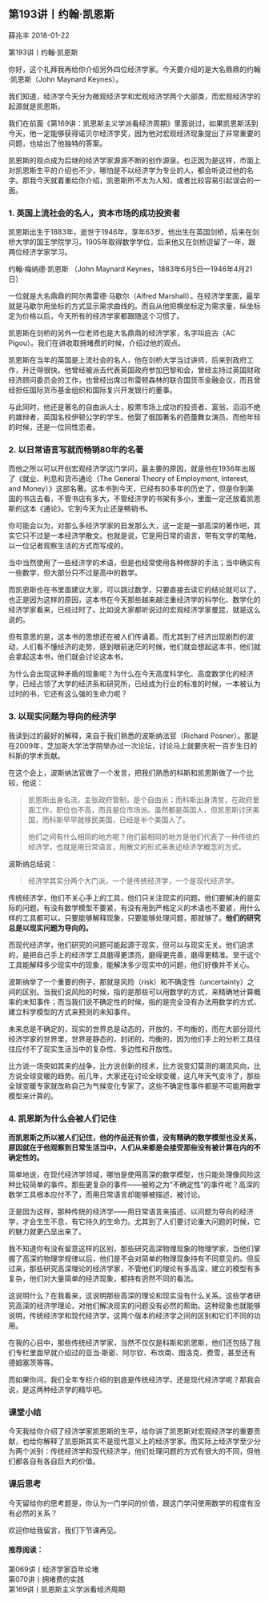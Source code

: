 ## 第193讲丨约翰·凯恩斯


薛兆丰
2018-01-22

第193讲丨约翰·凯恩斯

你好，这个礼拜我再给你介绍另外四位经济学家。今天要介绍的是大名鼎鼎的约翰·凯恩斯（John Maynard Keynes）。

我们知道，经济学今天分为微观经济学和宏观经济学两个大部类，而宏观经济学的起源就是凯恩斯。

我们在前面《第169讲：凯恩斯主义学派看经济周期》里面说过，如果凯恩斯活到今天，他一定能够获得诺贝尔经济学奖，因为他对宏观经济现象提出了非常重要的问题，也给出了他独特的答案。

凯恩斯的观点成为后继的经济学家源源不断的创作源泉。也正因为是这样，市面上对凯恩斯生平的介绍也不少，哪怕是不以经济学为专业的人，都会听说过他的名字。那我今天就着重给你介绍，凯恩斯所不太为人知，或者比较容易引起误会的一面。

### 1. 英国上流社会的名人，资本市场的成功投资者

凯恩斯出生于1883年，逝世于1946年，享年63岁。他出生在英国剑桥，后来在剑桥大学的国王学院学习，1905年取得数学学位，后来他又在剑桥逗留了一年，跟两位经济学家学习。

约翰·梅纳德·凯恩斯 （John Maynard Keynes，1883年6月5日—1946年4月21日）

一位就是大名鼎鼎的阿尔弗雷德·马歇尔（Alfred Marshall）。在经济学里面，最早就是马歇尔用坐标的方式显示需求曲线的。而自从他把横坐标定为需求量，纵坐标定为价格以后，今天所有的经济学家都跟随这个习惯了。

凯恩斯在剑桥的另外一位老师也是大名鼎鼎的经济学家，名字叫庇古（AC Pigou）。我们在讲收取拥堵费的时候，介绍过他的观点。

凯恩斯在当年的英国是上流社会的名人，他在剑桥大学当过讲师，后来到政府工作，升迁得很快。他曾经被派去代表英国政府参加巴黎和会，曾经主持过英国财政经济顾问委员会的工作，也曾经出席过布雷顿森林的联合国货币金融会议，而且曾经担任国际货币基金组织和国际复兴开发银行的董事。

与此同时，他还是著名的自由派人士，股票市场上成功的投资者、富翁，滔滔不绝的雄辩者，英国名校伊顿公学的学生。他娶了俄国著名的芭蕾舞女演员。而他年轻的时候，还是一位同性恋者。

### 2. 以日常语言写就而畅销80年的名著

而他之所以可以开创宏观经济学这门学问，最主要的原因，就是他在1936年出版了《就业、利息和货币通论（The General Theory of Employment, Interest, and Money）》这部名著。这本书到今天，已经有80多年的历史了，但是你到美国的书店去看，不管书店有多大，不管经济学的书架有多小，里面一定还放着凯恩斯的这本《通论》。它到今天为止还是畅销书。

你可能会以为，对那么多经济学家的启发那么大，这一定是一部高深的著作吧，其实它只不过是一本经济学散文。也就是说，它是用日常的语言，带有文学的笔触，以一位记者观察生活的方式而写成的。

当中当然使用了一些经济学的术语，但是也经常使用各种修辞的手法；当中确实有一些数学，但大部分只不过是高中的数学。

而凯恩斯也在书里面建议大家，可以跳过数学，只要直接去读它的结论就可以了。也正是因为这样的原因，这本书在今天那些越来越注重经济学的科学化、数学化的经济学家看来，已经过时了。比如说大家都听说过的宏观经济学家曼昆，就是这么说的。

但有意思的是，这本书的思想还在被人们传诵着。而尤其到了经济出现剧烈的波动，人们看不懂经济的走势，感到眼前迷茫的时候，他们就会想起这本书，他们就会拿起这本书，他们就会讨论这本书。

为什么会出现这种矛盾的现象呢？为什么在今天高度科学化、高度数学化的经济学，已经占领了大学的经济系和研究所，已经成为行业的标准的时候，一本被认为过时的书，它还有这么强的生命力呢？

### 3. 以现实问题为导向的经济学

我读到过的最好的解释，来自于我们熟悉的波斯纳法官（Richard Posner）。那是在2009年，芝加哥大学法学院举办过一次论坛，讨论马上就要庆祝一百岁生日的科斯的学术贡献。

在这个会上，波斯纳法官做了一个发言，把我们熟悉的科斯和凯恩斯做了一个比较，他说：

> 凯恩斯出身名流，主张政府管制，是个自由派；而科斯出身清贫，在政府里面工作，职位也不高，而且是位市场派。虽然都是英国人，但凯恩斯讨厌美国，而科斯早早就移民美国，已经是半个美国人了。
>
> 他们之间有什么相同的地方呢？他们最相同的地方是他们代表了一种传统的经济学，也就是用日常语言，用散文的形式来表述经济学概念的方式。

波斯纳总结说：

> 经济学其实分两个大门派，一个是传统经济学，一个是现代经济学。

传统经济学，他们不关心手上的工具，他们只关注现实的问题。他们要解决的是实际的问题。有没有数学模型不要紧，有没有用到严格定义的术语也不要紧，用什么样的工具都可以，只要能够解释现象，只要能够处理问题，那就够了。**他们的研究总是以现实问题为导向的。**

而现代经济学，他们研究的问题可能起源于现实，但可以与现实无关。他们追求的，是把自己手上的经济学工具磨得更漂亮，磨得更完善，磨得更精准。至于这个工具能解释多少现实中的现象，能解决多少现实中的问题，他们好像并不关心。

波斯纳举了一个重要的例子，那就是风险（risk）和不确定性（uncertainty）之间的区别。当我们说风险的时候，指的是那些可以用数学的方式，来精确地计算概率的未知事件；而当我们说不确定性的时候，指的是完全没有办法用数学的方式、建立科学模型的方式来预测的未知事件。

未来总是不确定的，现实的世界总是动态的，开放的，不均衡的，而在大部分现代经济学家的世界里，世界是静态的，封闭的，均衡的，因为他们手上的分析工具往往应付不了现实生活当中的复杂性、多边性和开放性。

比方说一场突如其来的战争，比方说创新的技术，比方说变幻莫测的潮流风向，比方说全球变暖的趋势。前几年，大家还在讨论全球变暖，这几年天气变冷了，那些全球变暖专家就改称自己为气候变化专家了。这些不确定性事件都是不可能用数学模型来计算的。

### 4. 凯恩斯为什么会被人们记住

**而凯恩斯之所以被人们记住，他的作品还有价值，没有精确的数学模型也没关系，原因就在于他观察到日常生活当中，人们从来都是会接受那些没有被计算在内的不确定性的。**

简单地说，在现代经济学领域，哪怕是使用高深的数学模型，也只能处理像风险这种比较简单的事件。那些更复杂的事件——被称之为“不确定性”的事件呢？高深的数学工具根本应付不了，而用日常语言却能够被描述，被讨论。

正是因为这样，那种传统的经济学——用日常语言来描述、以问题为导向的经济学，才会生生不息，有它持久的生命力。尤其到了人们要讨论重大问题的时候，它的魅力就更凸显出来了。

我不知道你有没有留意这样的区别，那些研究高深物理现象的物理学家，当他们掌握了高深的物理学规律以后，他们是不会对简单的物理现象持有不同意见的。但反过来，那些研究高深理论的经济学家，不管他们的理论有多高深，建立的模型有多复杂，他们对大量简单的经济现象，都持有迥然不同的看法。

这说明什么？在我看来，这说明那些高深的理论和现实没有什么关系。这些学者研究高深的经济学理论，对他们解决现实的问题没有必然的帮助。这种现象也就能够说明，传统经济学和现代经济学，这两个版本的经济学之间的区别和它们不同的功用。

在我的心目中，那些传统经济学家，当然不仅仅是科斯和凯恩斯，他们还包括了我们专栏里面早就介绍过的亚当·斯密、阿尔钦、布坎南、图洛克、费雪，甚至还有德姆塞茨等等。

而如果你问，我们全年专栏介绍的到底是传统经济学，还是现代经济学呢？那我会说，是这两种经济学的精华吧。

### 课堂小结

今天我给你介绍了经济学家凯恩斯的生平，给你讲了凯恩斯对宏观经济学的重要贡献，也给你解释了凯恩斯其实不是现代意义上的经济学家。而实际上经济学至少分为两个派别：传统经济学和现代经济学，他们处理问题的方式有很大的不同，但他们都各自有各自巨大的价值。

### 课后思考

今天留给你的思考题是，你认为一门学问的价值，跟这门学问使用数学的程度有没有必然的关系？

欢迎你给我留言，我们下节课再见。

#### 推荐阅读：

第069讲丨经济学家百年论堵  
第070讲丨拥堵费的实践  
第169讲丨凯恩斯主义学派看经济周期  